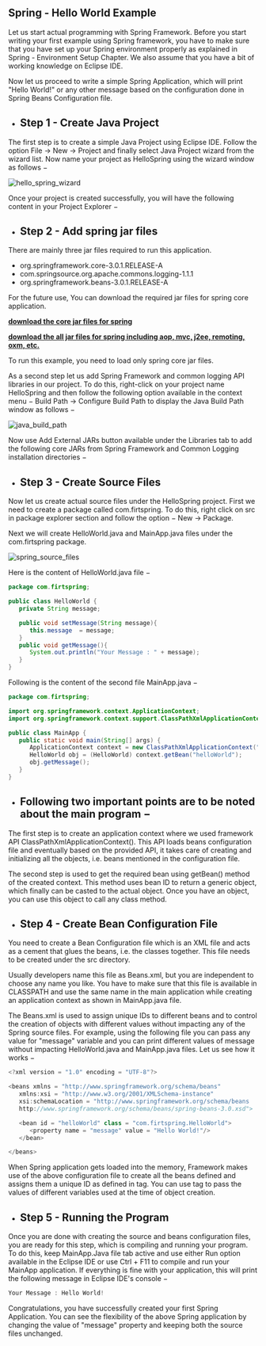 ## Spring - Hello World Example

Let us start actual programming with Spring Framework. Before you start writing your first example using Spring framework, you have to make sure that you have set up your Spring environment properly as explained in Spring - Environment Setup Chapter. We also assume that you have a bit of working knowledge on Eclipse IDE.

Now let us proceed to write a simple Spring Application, which will print "Hello World!" or any other message based on the configuration done in Spring Beans Configuration file.

- Step 1 - Create Java Project
  ---
The first step is to create a simple Java Project using Eclipse IDE. Follow the option File → New → Project and finally select Java Project wizard from the wizard list. Now name your project as HelloSpring using the wizard window as follows −

![hello_spring_wizard](https://github.com/rhushikesh2000/Spring_Framework_Tutorial/assets/124034778/955bf928-05a5-4c4a-aeeb-20adf170007c)



Once your project is created successfully, you will have the following content in your Project Explorer −

- Step 2 -  Add spring jar files
  ---
There are mainly three jar files required to run this application.

- org.springframework.core-3.0.1.RELEASE-A
- com.springsource.org.apache.commons.logging-1.1.1
- org.springframework.beans-3.0.1.RELEASE-A
  
For the future use, You can download the required jar files for spring core application.

[**download the core jar files for spring**](https://static.javatpoint.com/src/sp/spcorejars.zip)


[**download the all jar files for spring including aop, mvc, j2ee, remoting, oxm, etc.**](https://static.javatpoint.com/src/sp/springjars.zip)



To run this example, you need to load only spring core jar files.

As a second step let us add Spring Framework and common logging API libraries in our project. To do this, right-click on your project name HelloSpring and then follow the following option available in the context menu − Build Path → Configure Build Path to display the Java Build Path window as follows −


![java_build_path](https://github.com/rhushikesh2000/Spring_Framework_Tutorial/assets/124034778/51715819-c4b4-469c-9e65-34315cd12f55)


Now use Add External JARs button available under the Libraries tab to add the following core JARs from Spring Framework and Common Logging installation directories −

- Step 3 - Create Source Files
  ---
Now let us create actual source files under the HelloSpring project. First we need to create a package called com.firtspring. To do this, right click on src in package explorer section and follow the option − New → Package.

Next we will create HelloWorld.java and MainApp.java files under the com.firtspring package.


![spring_source_files](https://github.com/rhushikesh2000/Spring_Framework_Tutorial/assets/124034778/87f5fc1d-deb8-483e-b8a8-665f36d91212)


Here is the content of HelloWorld.java file −
~~~java
package com.firtspring;

public class HelloWorld {
   private String message;

   public void setMessage(String message){
      this.message  = message;
   }
   public void getMessage(){
      System.out.println("Your Message : " + message);
   }
}
~~~
Following is the content of the second file MainApp.java −

~~~java
package com.firtspring;

import org.springframework.context.ApplicationContext;
import org.springframework.context.support.ClassPathXmlApplicationContext;

public class MainApp {
   public static void main(String[] args) {
      ApplicationContext context = new ClassPathXmlApplicationContext("Beans.xml");
      HelloWorld obj = (HelloWorld) context.getBean("helloWorld");
      obj.getMessage();
   }
}
~~~
- Following two important points are to be noted about the main program −
  ---

The first step is to create an application context where we used framework API ClassPathXmlApplicationContext(). This API loads beans configuration file and eventually based on the provided API, it takes care of creating and initializing all the objects, i.e. beans mentioned in the configuration file.

The second step is used to get the required bean using getBean() method of the created context. This method uses bean ID to return a generic object, which finally can be casted to the actual object. Once you have an object, you can use this object to call any class method.

- Step 4 - Create Bean Configuration File
  ---
You need to create a Bean Configuration file which is an XML file and acts as a cement that glues the beans, i.e. the classes together. This file needs to be created under the src directory.

Usually developers name this file as Beans.xml, but you are independent to choose any name you like. You have to make sure that this file is available in CLASSPATH and use the same name in the main application while creating an application context as shown in MainApp.java file.

The Beans.xml is used to assign unique IDs to different beans and to control the creation of objects with different values without impacting any of the Spring source files. For example, using the following file you can pass any value for "message" variable and you can print different values of message without impacting HelloWorld.java and MainApp.java files. Let us see how it works −
~~~java
<?xml version = "1.0" encoding = "UTF-8"?>

<beans xmlns = "http://www.springframework.org/schema/beans"
   xmlns:xsi = "http://www.w3.org/2001/XMLSchema-instance"
   xsi:schemaLocation = "http://www.springframework.org/schema/beans
   http://www.springframework.org/schema/beans/spring-beans-3.0.xsd">

   <bean id = "helloWorld" class = "com.firtspring.HelloWorld">
      <property name = "message" value = "Hello World!"/>
   </bean>

</beans>
~~~ 
When Spring application gets loaded into the memory, Framework makes use of the above configuration file to create all the beans defined and assigns them a unique ID as defined in <bean> tag. You can use <property> tag to pass the values of different variables used at the time of object creation.

- Step 5 - Running the Program
  ---
Once you are done with creating the source and beans configuration files, you are ready for this step, which is compiling and running your program. To do this, keep MainApp.Java file tab active and use either Run option available in the Eclipse IDE or use Ctrl + F11 to compile and run your MainApp application. If everything is fine with your application, this will print the following message in Eclipse IDE's console −
~~~java
Your Message : Hello World!
~~~
Congratulations, you have successfully created your first Spring Application. You can see the flexibility of the above Spring application by changing the value of "message" property and keeping both the source files unchanged.



